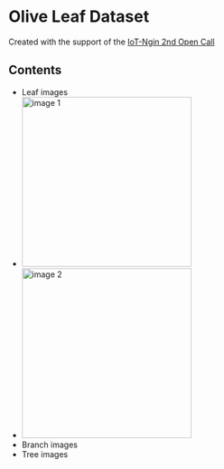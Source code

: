 # Olive Leaf Dataset

Created with the support of the [IoT-Ngin 2nd Open Call](https://iot-ngin.eu/)

## Contents

+ Leaf images
+ <img src="[(https://github.com/SparkWorksnet/olive-leaf-dataset/blob/master/leaf/137.jpg)]" alt="image 1" style="width:300px;">
+ <img src="[relative/path/to/image.jpg](https://github.com/SparkWorksnet/olive-leaf-dataset/blob/master/leaf/147.jpg)" alt="image 2" style="width:300px;">
+ Branch images
+ Tree images
